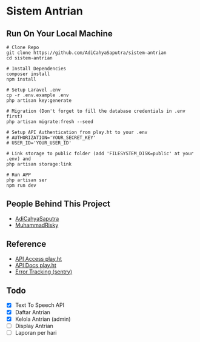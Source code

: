 # Sistem Antrian

## Run On Your Local Machine
```
# Clone Repo
git clone https://github.com/AdiCahyaSaputra/sistem-antrian
cd sistem-antrian

# Install Dependencies
composer install
npm install

# Setup Laravel .env
cp -r .env.example .env
php artisan key:generate

# Migration (Don't forget to fill the database credentials in .env first)
php artisan migrate:fresh --seed

# Setup API Authentication from play.ht to your .env
# AUTHORIZATION='YOUR_SECRET_KEY'
# USER_ID='YOUR_USER_ID'

# Link storage to public folder (add 'FILESYSTEM_DISK=public' at your .env) and
php artisan storage:link

# Run APP
php artisan ser
npm run dev
```

## People Behind This Project
- [AdiCahyaSaputra](https://github.com/AdiCahyaSaputra)
- [MuhammadRisky](https://github.com/dante-heisenberg)

## Reference
- [API Access play.ht](https://play.ht/app/api-access)
- [API Docs play.ht](https://docs.play.ht/reference/api-getting-started)
- [Error Tracking (sentry)](https://docs.sentry.io/platforms/php/guides/laravel/)

## Todo
- [x] Text To Speech API  
- [x] Daftar Antrian  
- [x] Kelola Antrian (admin)  
- [ ] Display Antrian  
- [ ] Laporan per hari    
